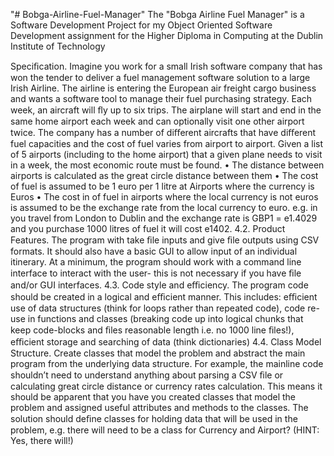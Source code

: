 "# Bobga-Airline-Fuel-Manager" 
The "Bobga Airline Fuel Manager" is a Software Development Project for my Object Oriented Software Development assignment for the Higher Diploma in Computing at the Dublin Institute of Technology

 Speciﬁcation. 
 Imagine you work for a small Irish software company that has won the tender to deliver a fuel management software solution to a large Irish Airline. The airline is entering the European air freight cargo business and wants a software tool to manage their fuel purchasing strategy. Each week, an aircraft will ﬂy up to six trips. The airplane will start and end in the same home airport each week and can optionally visit one other airport twice. The company has a number of diﬀerent aircrafts that have diﬀerent fuel capacities
and the cost of fuel varies from airport to airport. Given a list of 5 airports (including to the home airport) that a given plane needs to visit in a week, the most economic route must be found. • The distance between airports is calculated as the great circle distance between them • The cost of fuel is assumed to be 1 euro per 1 litre at Airports where the currency is Euros • The cost in of fuel in airports where the local currency is not euros is assumed to be the exchange rate from the local currency to euro. e.g. in you travel from London to Dublin and the exchange rate is GBP1 = e1.4029 and you purchase 1000 litres of fuel it will cost e1402.
4.2. Product Features. The program with take ﬁle inputs and give ﬁle outputs using CSV formats. It should also have a basic GUI to allow input of an individual itinerary. At a minimum, the program should work with a command line interface to interact with the user- this is not necessary if you have ﬁle and/or GUI interfaces.
4.3. Code style and eﬃciency. The program code should be created in a logical and eﬃcient manner. This includes: eﬃcient use of data structures (think for loops rather than repeated code), code re-use in functions and classes (breaking code up into logical chunks that keep code-blocks and ﬁles reasonable length i.e. no 1000 line ﬁles!), eﬃcient storage and searching of data (think dictionaries)
4.4. Class Model Structure. Create classes that model the problem and abstract the main program from the underlying data structure. For example, the mainline code shouldn’t need to understand anything about parsing a CSV ﬁle or calculating great circle distance or currency rates calculation. This means it should be apparent that you have you created classes that model the problem and assigned useful attributes and methods to the classes. The solution should deﬁne classes for holding data that will be used in the problem, e.g. there will need to be a class for Currency and Airport? (HINT: Yes, there will!)
